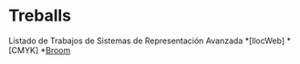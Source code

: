 # Treballs
Listado de Trabajos de Sistemas de Representación Avanzada
*[llocWeb]
*[CMYK] 
*[Broom](https://fatimaarsismartinez.github.io/BROOM/.)
